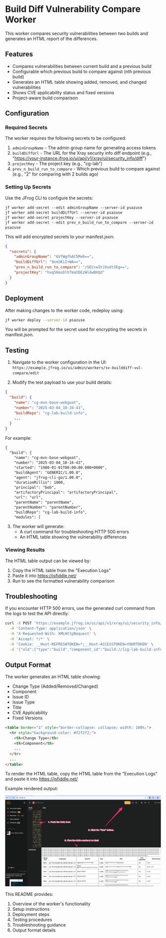 # Build Diff Vulnerability Compare Worker

This worker compares security vulnerabilities between two builds and generates an HTML report of the differences.

## Features

- Compares vulnerabilities between current build and a previous build
- Configurable which previous build to compare against (nth previous build)
- Generates an HTML table showing added, removed, and changed vulnerabilities
- Shows CVE applicability status and fixed versions
- Project-aware build comparison

## Configuration

### Required Secrets

The worker requires the following secrets to be configured:

1. `adminGroupName` - The admin group name for generating access tokens
2. `buildDiffUrl` - The URL for the Xray security info diff endpoint (e.g., "https://your-instance.jfrog.io/ui/api/v1/xray/ui/security_info/diff")
3. `projectKey` - The project key (e.g., "cg-lab")
4. `prev_n_build_run_to_compare` - Which previous build to compare against (e.g., "2" for comparing with 2 builds ago)

### Setting Up Secrets

Use the JFrog CLI to configure the secrets:
```
jf worker add-secret --edit adminGroupName --server-id psazuse
jf worker add-secret buildDiffUrl --server-id psazuse
jf worker add-secret projectKey --server-id psazuse
jf worker add-secret --edit prev_n_build_run_to_compare --server-id psazuse
```

This will add encrypted secrets to your manifest.json:

```json
{
  "secrets": {
    "adminGroupName": "6VfWgfhAC5Me0==",
    "buildDiffUrl": "9sm3KiI+WA==",
    "prev_n_build_run_to_compare": "/SECcwIYJXudt3Eg==",
    "projectKey": "hvq56msDlhTmaYDEzWldwBXQd"
  }
}
```

## Deployment

After making changes to the worker code, redeploy using:

```bash
jf worker deploy --server-id psazuse
```

You will be prompted for the secret used for encrypting the secrets in manifest.json.

## Testing

1. Navigate to the worker configuration in the UI: `https://example.jfrog.io/ui/admin/workers/sv-builddiff-vul-compare/edit`

2. Modify the test payload to use your build details:
```json
{
  "build": {
    "name": "cg-mvn-base-webgoat",
    "number": "2025-03-04_10-16-43",
    "buildRepo": "cg-lab-build-info",
    ...
  }
}
```
For example:
```
{
  "build": {
    "name": "cg-mvn-base-webgoat",
    "number": "2025-03-04_10-16-43",
    "started": "1980-01-01T00:00:00.000+0000",
    "buildAgent": "GENERIC/1.00.0",
    "agent": "jfrog-cli-go/1.00.0",
    "durationMillis": 1000,
    "principal": "bob",
    "artifactoryPrincipal": "artifactoryPrincipal",
    "url": "url",
    "parentName": "parentName",
    "parentNumber": "parentNumber",
    "buildRepo": "cg-lab-build-info",
    "modules": [
```

3. The worker will generate:
   - A curl command for troubleshooting HTTP 500 errors
   - An HTML table showing the vulnerability differences

### Viewing Results

The HTML table output can be viewed by:
1. Copy the HTML table from the "Execution Logs"
2. Paste it into https://jsfiddle.net/
3. Run to see the formatted vulnerability comparison

## Troubleshooting

If you encounter HTTP 500 errors, use the generated curl command from the logs to test the API directly:
```bash
curl -X POST 'https://example.jfrog.io/ui/api/v1/xray/ui/security_info/diff' \
  -H 'Content-Type: application/json' \
  -H 'X-Requested-With: XMLHttpRequest' \
  -H 'Accept: */*' \
  -H 'Cookie: __Host-REFRESHTOKEN=*;__Host-ACCESSTOKEN=YOURTOKEN' \
  -d '{"old":{"type":"build","component_id":"build://[cg-lab-build-info]/cg-mvn-base-webgoat:build-diff-v1","package_id":"build://[cg-lab-build-info]/cg-mvn-base-webgoat","path":"","version":"build-diff-v1"},"new":{"type":"build","component_id":"build://[cg-lab-build-info]/cg-mvn-base-webgoat:2025-03-04_10-16-43","package_id":"build://[cg-lab-build-info]/cg-mvn-base-webgoat","path":"","version":"2025-03-04_10-16-43"}}'
```


## Output Format

The worker generates an HTML table showing:
- Change Type (Added/Removed/Changed)
- Component
- Issue ID
- Issue Type
- Title
- CVE Applicability
- Fixed Versions

```html
<table border="1" style="border-collapse: collapse; width: 100%;">
  <tr style="background-color: #f2f2f2;">
    <th>Change Type</th>
    <th>Component</th>
    ...
  </tr>
  ...
</table>
```
To render the HTML table, copy the HTML table from the "Execution Logs" and paste it into https://jsfiddle.net/

Example rendered output:

![JSFiddle rendered HTML table showing vulnerability comparison](example_output.png)

This README provides:
1. Overview of the worker's functionality
2. Setup instructions
3. Deployment steps
4. Testing procedures
5. Troubleshooting guidance
6. Output format details
